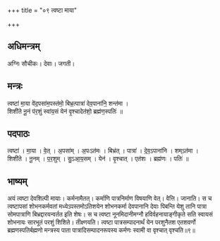+++
title = "०९ त्वष्टा माया"

+++
## अधिमन्त्रम्
अग्निः सौचीकः। देवाः। जगती।

## मन्त्रः
त्वष्टा॑ मा॒या वे॑द॒पसा॑म॒पस्त॑मो॒ बिभ्र॒त्पात्रा॑ देव॒पाना॑नि॒ शन्त॑मा ।  
शिशी॑ते नू॒नं प॑र॒शुं स्वा॑य॒सं येन॑ वृ॒श्चादेत॑शो॒ ब्रह्म॑ण॒स्पतिः॑ ॥

## पदपाठः
त्वष्टा॑ । मा॒या । वे॒त् । अ॒पसा॑म् । अ॒पःऽत॑मः । बिभ्र॑त् । पात्रा॑ । दे॒व॒ऽपाना॑नि । शम्ऽत॑मा ।  
शिशी॑ते । नू॒नम् । प॒र॒शुम् । सु॒ऽआ॒य॒सम् । येन॑ । वृ॒श्चात् । एत॑शः । ब्रह्म॑णः । पतिः॑ ॥

## भाष्यम्
अयं त्वष्टा देवशिल्पी मायाः। कर्मनामैतत्। कर्माणि पात्रनिर्माण विषयाणि वेत्। वेत्ति। जानाति। स च त्वष्टापसां शोभनकर्मवतां मध्येऽपस्तमोऽतिशयेन शोभनकर्मा देवपानानि देवाः पिबन्ति येशु तानि पात्रा सोमपात्राणि बिभ्रद्दारयन्वर्तत इति शेषः। स च त्वष्टा नूनमिदानीमग्नौ हविर्वहनायाङ्गीकृते सति स्वायसं शोभनायः सारभूतं परशुं शिशिते। तीक्ष्णयति। त्वष्टा पात्रसम्पादनार्थं येन परशुनैतश एतशवर्णो ब्रह्मणस्पतिर्बह्मणो मन्त्रस्य पाता पात्रादिसम्पादनरूपस्य कर्मणः स्वामी वा वृश्चात् वृश्चति॥९॥